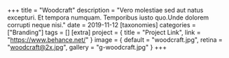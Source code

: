 +++
title = "Woodcraft"
description = "Vero molestiae sed aut natus excepturi. Et tempora numquam. Temporibus iusto quo.Unde dolorem corrupti neque nisi."
date = 2019-11-12
[taxonomies]
categories = ["Branding"]
tags = []
[extra]
project = { title = "Project Link", link = "https://www.behance.net/" }
image = { default = "woodcraft.jpg", retina = "woodcraft@2x.jpg", gallery = "g-woodcraft.jpg" }
+++
